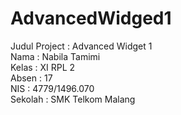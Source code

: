 # AdvancedWidged1

Judul Project : Advanced Widget 1 <br>
Nama : Nabila Tamimi <br>
Kelas : XI RPL 2 <br>
Absen : 17 <br>
NIS : 4779/1496.070 <br> 
Sekolah : SMK Telkom Malang <br> 
